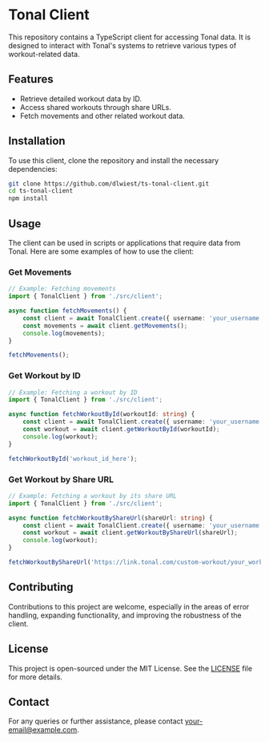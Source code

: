 # Tonal Client

This repository contains a TypeScript client for accessing Tonal data. It is designed to interact with Tonal's systems to retrieve various types of workout-related data.


## Features

- Retrieve detailed workout data by ID.
- Access shared workouts through share URLs.
- Fetch movements and other related workout data.

## Installation

To use this client, clone the repository and install the necessary dependencies:

```bash
git clone https://github.com/dlwiest/ts-tonal-client.git
cd ts-tonal-client
npm install
```

## Usage

The client can be used in scripts or applications that require data from Tonal. Here are some examples of how to use the client:

### Get Movements

```typescript
// Example: Fetching movements
import { TonalClient } from './src/client';

async function fetchMovements() {
    const client = await TonalClient.create({ username: 'your_username', password: 'your_password' });
    const movements = await client.getMovements();
    console.log(movements);
}

fetchMovements();
```

### Get Workout by ID

```typescript
// Example: Fetching a workout by ID
import { TonalClient } from './src/client';

async function fetchWorkoutById(workoutId: string) {
    const client = await TonalClient.create({ username: 'your_username', password: 'your_password' });
    const workout = await client.getWorkoutById(workoutId);
    console.log(workout);
}

fetchWorkoutById('workout_id_here');
```

### Get Workout by Share URL

```typescript
// Example: Fetching a workout by its share URL
import { TonalClient } from './src/client';

async function fetchWorkoutByShareUrl(shareUrl: string) {
    const client = await TonalClient.create({ username: 'your_username', password: 'your_password' });
    const workout = await client.getWorkoutByShareUrl(shareUrl);
    console.log(workout);
}

fetchWorkoutByShareUrl('https://link.tonal.com/custom-workout/your_workout_id');
```

## Contributing

Contributions to this project are welcome, especially in the areas of error handling, expanding functionality, and improving the robustness of the client.

## License

This project is open-sourced under the MIT License. See the [LICENSE](LICENSE) file for more details.

## Contact

For any queries or further assistance, please contact [your-email@example.com](mailto:your-email@example.com).
